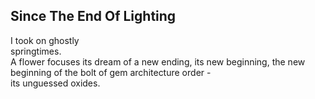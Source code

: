 Since The End Of Lighting
-------------------------
I took on ghostly  
springtimes.  
A flower focuses its dream of a new ending, its new beginning, the new beginning of the bolt of gem architecture order -  
its unguessed oxides.  
